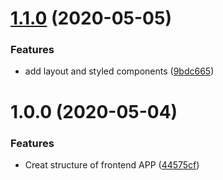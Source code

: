 # [1.1.0](https://github.com/almerindo/rocketseat-githubexplorer/compare/v1.0.0...v1.1.0) (2020-05-05)


### Features

* add layout and styled components ([9bdc665](https://github.com/almerindo/rocketseat-githubexplorer/commit/9bdc6650bab40da1b4a1d7eca2270bae1b7fde7d))

# 1.0.0 (2020-05-04)


### Features

* Creat structure of frontend APP ([44575cf](https://github.com/almerindo/rocketseat-githubexplorer/commit/44575cfbb1aa3fdbdbc1fd4e5e8e306167ed0848))

